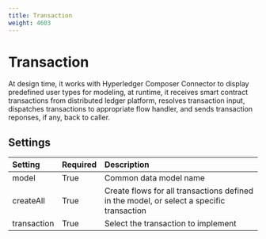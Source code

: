 ```yaml
---
title: Transaction
weight: 4603
---
```


# Transaction
At design time, it works with Hyperledger Composer Connector to display predefined user types for modeling, at runtime, it receives smart contract transactions from distributed ledger platform, resolves transaction input, dispatches transactions to appropriate flow handler, and sends transaction reponses, if any, back to caller.

## Settings
| Setting     | Required | Description |
|:------------|:---------|:------------|
| model       | True     | Common data model name |
| createAll   | True     | Create flows for all transactions defined in the model, or select a specific transaction |
| transaction | True     | Select the transaction to implement |


